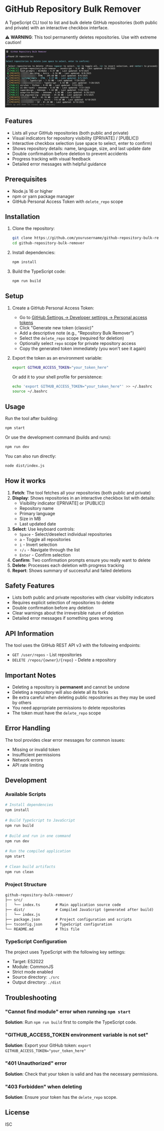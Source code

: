 # GitHub Repository Bulk Remover

A TypeScript CLI tool to list and bulk delete GitHub repositories (both public and private) with an interactive checkbox interface.

⚠️ **WARNING**: This tool permanently deletes repositories. Use with extreme caution!

![screenshot](ghr.png)


## Features

- Lists all your GitHub repositories (both public and private)
- Visual indicators for repository visibility ([PRIVATE] / [PUBLIC])
- Interactive checkbox selection (use space to select, enter to confirm)
- Shows repository details: name, language, size, and last update date
- Double confirmation before deletion to prevent accidents
- Progress tracking with visual feedback
- Detailed error messages with helpful guidance

## Prerequisites

- Node.js 16 or higher
- npm or yarn package manager
- GitHub Personal Access Token with `delete_repo` scope

## Installation

1. Clone the repository:
   ```bash
   git clone https://github.com/yourusername/github-repository-bulk-remover.git
   cd github-repository-bulk-remover
   ```

2. Install dependencies:
   ```bash
   npm install
   ```

3. Build the TypeScript code:
   ```bash
   npm run build
   ```

## Setup

1. Create a GitHub Personal Access Token:
   - Go to [GitHub Settings → Developer settings → Personal access tokens](https://github.com/settings/tokens)
   - Click "Generate new token (classic)"
   - Add a descriptive note (e.g., "Repository Bulk Remover")
   - Select the `delete_repo` scope (required for deletion)
   - Optionally select `repo` scope for private repository access
   - Copy the generated token immediately (you won't see it again)

2. Export the token as an environment variable:
   ```bash
   export GITHUB_ACCESS_TOKEN="your_token_here"
   ```

   Or add it to your shell profile for persistence:
   ```bash
   echo 'export GITHUB_ACCESS_TOKEN="your_token_here"' >> ~/.bashrc
   source ~/.bashrc
   ```

## Usage

Run the tool after building:
```bash
npm start
```

Or use the development command (builds and runs):
```bash
npm run dev
```

You can also run directly:
```bash
node dist/index.js
```

## How it works

1. **Fetch**: The tool fetches all your repositories (both public and private)
2. **Display**: Shows repositories in an interactive checkbox list with details:
   - Visibility indicator ([PRIVATE] or [PUBLIC])
   - Repository name
   - Primary language
   - Size in MB
   - Last updated date
3. **Select**: Use keyboard controls:
   - `Space` - Select/deselect individual repositories
   - `a` - Toggle all repositories
   - `i` - Invert selection
   - `↑/↓` - Navigate through the list
   - `Enter` - Confirm selection
4. **Confirm**: Two confirmation prompts ensure you really want to delete
5. **Delete**: Processes each deletion with progress tracking
6. **Report**: Shows summary of successful and failed deletions

## Safety Features

- Lists both public and private repositories with clear visibility indicators
- Requires explicit selection of repositories to delete
- Double confirmation before any deletion
- Clear warnings about the irreversible nature of deletion
- Detailed error messages if something goes wrong

## API Information

The tool uses the GitHub REST API v3 with the following endpoints:
- `GET /user/repos` - List repositories
- `DELETE /repos/{owner}/{repo}` - Delete a repository

## Important Notes

- Deleting a repository is **permanent** and cannot be undone
- Deleting a repository will also delete all its forks
- Be extra careful when deleting public repositories as they may be used by others
- You need appropriate permissions to delete repositories
- The token must have the `delete_repo` scope

## Error Handling

The tool provides clear error messages for common issues:
- Missing or invalid token
- Insufficient permissions
- Network errors
- API rate limiting

## Development

### Available Scripts

```bash
# Install dependencies
npm install

# Build TypeScript to JavaScript
npm run build

# Build and run in one command
npm run dev

# Run the compiled application
npm start

# Clean build artifacts
npm run clean
```

### Project Structure

```
github-repository-bulk-remover/
├── src/
│   └── index.ts       # Main application source code
├── dist/              # Compiled JavaScript (generated after build)
│   └── index.js
├── package.json       # Project configuration and scripts
├── tsconfig.json      # TypeScript configuration
└── README.md          # This file
```

### TypeScript Configuration

The project uses TypeScript with the following key settings:
- Target: ES2022
- Module: CommonJS
- Strict mode enabled
- Source directory: `./src`
- Output directory: `./dist`

## Troubleshooting

### "Cannot find module" error when running `npm start`
**Solution**: Run `npm run build` first to compile the TypeScript code.

### "GITHUB_ACCESS_TOKEN environment variable is not set"
**Solution**: Export your GitHub token: `export GITHUB_ACCESS_TOKEN="your_token_here"`

### "401 Unauthorized" error
**Solution**: Check that your token is valid and has the necessary permissions.

### "403 Forbidden" when deleting
**Solution**: Ensure your token has the `delete_repo` scope.

## License

ISC
